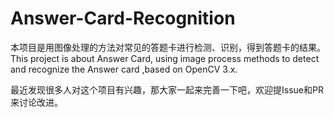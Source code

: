 # Answer-Card-Recognition
本项目是用图像处理的方法对常见的答题卡进行检测、识别，得到答题卡的结果。
This project is about Answer Card, using image process methods to detect and recognize the Answer card ,based on OpenCV 3.x.

最近发现很多人对这个项目有兴趣，那大家一起来完善一下吧，欢迎提Issue和PR来讨论改进。
